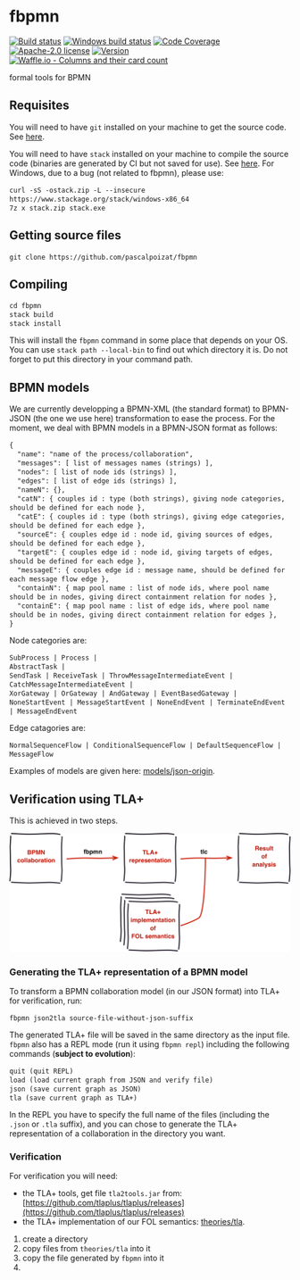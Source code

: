 # fbpmn

[![Build status](https://secure.travis-ci.org/pascalpoizat/fbpmn.svg)](https://travis-ci.org/pascalpoizat/fbpmn)
[![Windows build status](https://ci.appveyor.com/api/projects/status/github/pascalpoizat/fbpmn?branch=master&svg=true)](https://ci.appveyor.com/project/pascalpoizat/fbpmn)
[![Code Coverage](https://img.shields.io/coveralls/pascalpoizat/fbpmn/master.svg)](https://coveralls.io/github/pascalpoizat/fbpmn)
[![Apache-2.0 license](https://img.shields.io/github/license/pascalpoizat/veca-haskell.svg)](LICENSE)
[![Version](https://img.shields.io/github/tag/pascalpoizat/fbpmn.svg)](fbpmn.cabal)
<br/>
[![Waffle.io - Columns and their card count](https://badge.waffle.io/pascalpoizat/fbpmn.svg?columns=all)](https://waffle.io/pascalpoizat/fbpmn)

<!--
<br/>
[![Hackage](https://img.shields.io/hackage/v/fbpmn.svg)](https://hackage.haskell.org/package/fbpmn)
[![Stackage Lts](http://stackage.org/package/fbpmn/badge/lts)](http://stackage.org/lts/package/fbpmn)
[![Stackage Nightly](http://stackage.org/package/fbpmn/badge/nightly)](http://stackage.org/nightly/package/fbpmn)
-->

formal tools for BPMN

## Requisites

You will need to have `git` installed on your machine to get the source code. See [here](https://git-scm.com/downloads).

You will need to have `stack` installed on your machine to compile the source code (binaries are generated by CI but not saved for use). See [here](https://docs.haskellstack.org/en/stable/README/). For Windows, due to a bug (not related to fbpmn), please use:

```shell
curl -sS -ostack.zip -L --insecure https://www.stackage.org/stack/windows-x86_64
7z x stack.zip stack.exe
```

## Getting source files

```shell
git clone https://github.com/pascalpoizat/fbpmn
```

## Compiling

```shell
cd fbpmn
stack build
stack install
```

This will install the `fbpmn` command in some place that depends on your OS.
You can use `stack path --local-bin` to find out which directory it is.
Do not forget to put this directory in your command path.

## BPMN models

We are currently developping a BPMN-XML (the standard format) to BPMN-JSON (the one we use here) transformation to ease the process.
For the moment, we deal with BPMN models in a BPMN-JSON format as follows: 

```
{
  "name": "name of the process/collaboration",
  "messages": [ list of messages names (strings) ],
  "nodes": [ list of node ids (strings) ],
  "edges": [ list of edge ids (strings) ],
  "nameN": {},
  "catN": { couples id : type (both strings), giving node categories, should be defined for each node },
  "catE": { couples id : type (both strings), giving edge categories, should be defined for each edge },
  "sourceE": { couples edge id : node id, giving sources of edges, should be defined for each edge },
  "targetE": { couples edge id : node id, giving targets of edges, should be defined for each edge },
  "messageE": { couples edge id : message name, should be defined for each message flow edge }, 
  "containN": { map pool name : list of node ids, where pool name should be in nodes, giving direct containment relation for nodes },
  "containE": { map pool name : list of edge ids, where pool name should be in nodes, giving direct containment relation for edges },
}
```

Node categories are:

```
SubProcess | Process |
AbstractTask | 
SendTask | ReceiveTask | ThrowMessageIntermediateEvent | CatchMessageIntermediateEvent | 
XorGateway | OrGateway | AndGateway | EventBasedGateway |
NoneStartEvent | MessageStartEvent | NoneEndEvent | TerminateEndEvent | MessageEndEvent
```

Edge catagories are:

```
NormalSequenceFlow | ConditionalSequenceFlow | DefaultSequenceFlow | MessageFlow
```

Examples of models are given here: [models/json-origin](models/json-origin).

## Verification using TLA+

This is achieved in two steps.

![Transformation overview.](overview.png)

### Generating the TLA+ representation of a BPMN model

To transform a BPMN collaboration model (in our JSON format) into TLA+ for verification, run:

```shell
fbpmn json2tla source-file-without-json-suffix
```

The generated TLA+ file will be saved in the same directory as the input file.
`fbpmn` also has a REPL mode (run it using `fbpmn repl`) including the following commands (**subject to evolution**):

```
quit (quit REPL)
load (load current graph from JSON and verify file)
json (save current graph as JSON)
tla (save current graph as TLA+)
```

In the REPL you have to specify the full name of the files (including the `.json` or `.tla` suffix), and you can chose to generate the TLA+ representation of a collaboration in the directory you want.

### Verification

For verification you will need:

- the TLA+ tools, get file `tla2tools.jar` from: [https://github.com/tlaplus/tlaplus/releases](https://github.com/tlaplus/tlaplus/releases)
- the TLA+ implementation of our FOL semantics: [theories/tla](theories/tla).

1. create a directory
2. copy files from `theories/tla` into it
3. copy the file generated by `fbpmn` into it
4. 
